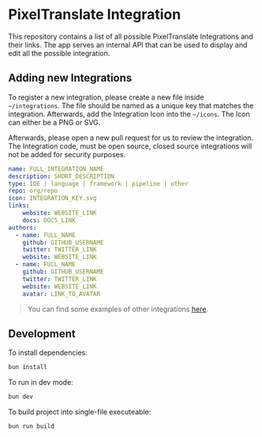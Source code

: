 # PixelTranslate Integration

This repository contains a list of all possible PixelTranslate Integrations and their links. The app serves an internal API that can be used to display and edit all the possible integration.

## Adding new Integrations

To register a new integration, please create a new file inside `~/integrations`. The file should be named as a unique key that matches the integration. Afterwards, add the Integration Icon into the `~/icons`. The Icon can either be a PNG or SVG. 

Afterwards, please open a new pull request for us to review the integration. The Integration code, must be open source, closed source integrations will not be added for security purposes.

```yml
name: FULL_INTEGRATION_NAME
description: SHORT_DESCRIPTION
type: IDE | language | framework | pipeline | other
repo: org/repo
icon: INTEGRATION_KEY.svg
links:
    website: WEBSITE_LINK
    docs: DOCS_LINK
authors:
  - name: FULL_NAME
    github: GITHUB_USERNAME
    twitter: TWITTER_LINK
    website: WEBSITE_LINK
  - name: FULL_NAME
    github: GITHUB_USERNAME
    twitter: TWITTER_LINK
    website: WEBSITE_LINK
    avatar: LINK_TO_AVATAR
```

> You can find some examples of other integrations [here](./integrations/).

## Development

To install dependencies:

```bash
bun install
```

To run in dev mode:

```bash
bun dev
```

To build project into single-file executeable:

```bash
bun run build
```
